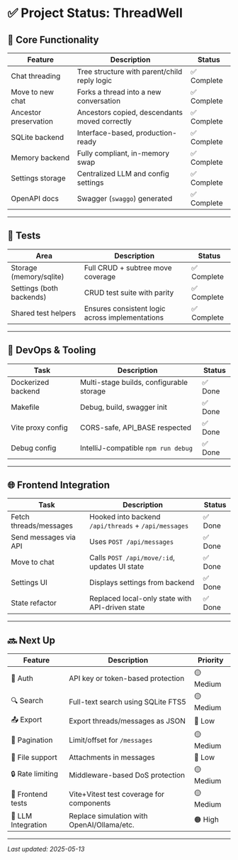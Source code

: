 # ✅ Project Status: ThreadWell

## 🧠 Core Functionality

| Feature              | Description                                             | Status       |
|----------------------|---------------------------------------------------------|--------------|
| Chat threading       | Tree structure with parent/child reply logic            | ✅ Complete   |
| Move to new chat     | Forks a thread into a new conversation                  | ✅ Complete   |
| Ancestor preservation| Ancestors copied, descendants moved correctly           | ✅ Complete   |
| SQLite backend       | Interface-based, production-ready                       | ✅ Complete   |
| Memory backend       | Fully compliant, in-memory swap                         | ✅ Complete   |
| Settings storage     | Centralized LLM and config settings                     | ✅ Complete   |
| OpenAPI docs         | Swagger (`swaggo`) generated                            | ✅ Complete   |

---

## 🧪 Tests

| Area                    | Description                                          | Status       |
|-------------------------|------------------------------------------------------|--------------|
| Storage (memory/sqlite) | Full CRUD + subtree move coverage                    | ✅ Complete   |
| Settings (both backends)| CRUD test suite with parity                         | ✅ Complete   |
| Shared test helpers     | Ensures consistent logic across implementations      | ✅ Complete   |

---

## 🐳 DevOps & Tooling

| Task                | Description                             | Status     |
|---------------------|-----------------------------------------|------------|
| Dockerized backend  | Multi-stage builds, configurable storage| ✅ Done     |
| Makefile            | Debug, build, swagger init              | ✅ Done     |
| Vite proxy config   | CORS-safe, API_BASE respected           | ✅ Done     |
| Debug config        | IntelliJ-compatible `npm run debug`    | ✅ Done     |

---

## 🌐 Frontend Integration

| Task                          | Description                                                   | Status     |
|-------------------------------|---------------------------------------------------------------|------------|
| Fetch threads/messages        | Hooked into backend `/api/threads` + `/api/messages`          | ✅ Done     |
| Send messages via API         | Uses `POST /api/messages`                                     | ✅ Done     |
| Move to chat                  | Calls `POST /api/move/:id`, updates UI state                  | ✅ Done     |
| Settings UI                   | Displays settings from backend                                | ✅ Done     |
| State refactor                | Replaced local-only state with API-driven state               | ✅ Done     |

---

## 🔜 Next Up

| Feature              | Description                                            | Priority     |
|----------------------|--------------------------------------------------------|--------------|
| 🔐 Auth              | API key or token-based protection                      | 🟡 Medium     |
| 🔍 Search            | Full-text search using SQLite FTS5                     | 🟡 Medium     |
| 📤 Export            | Export threads/messages as JSON                        | 🔵 Low        |
| 🔁 Pagination        | Limit/offset for `/messages`                           | 🟡 Medium     |
| 📂 File support      | Attachments in messages                                | 🔵 Low        |
| 🔒 Rate limiting     | Middleware-based DoS protection                        | 🟡 Medium     |
| 🧪 Frontend tests     | Vite+Vitest test coverage for components               | 🟡 Medium     |
| 🤖 LLM Integration   | Replace simulation with OpenAI/Ollama/etc.             | 🟠 High       |

---

_Last updated: 2025-05-13_

